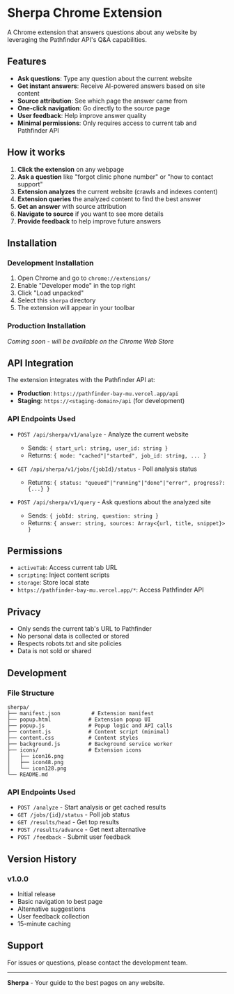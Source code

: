 # Sherpa Chrome Extension

A Chrome extension that answers questions about any website by leveraging the Pathfinder API's Q&A capabilities.

## Features

- **Ask questions**: Type any question about the current website
- **Get instant answers**: Receive AI-powered answers based on site content
- **Source attribution**: See which page the answer came from
- **One-click navigation**: Go directly to the source page
- **User feedback**: Help improve answer quality
- **Minimal permissions**: Only requires access to current tab and Pathfinder API

## How it works

1. **Click the extension** on any webpage
2. **Ask a question** like "forgot clinic phone number" or "how to contact support"
3. **Extension analyzes** the current website (crawls and indexes content)
4. **Extension queries** the analyzed content to find the best answer
5. **Get an answer** with source attribution
6. **Navigate to source** if you want to see more details
7. **Provide feedback** to help improve future answers

## Installation

### Development Installation

1. Open Chrome and go to `chrome://extensions/`
2. Enable "Developer mode" in the top right
3. Click "Load unpacked"
4. Select this `sherpa` directory
5. The extension will appear in your toolbar

### Production Installation

*Coming soon - will be available on the Chrome Web Store*

## API Integration

The extension integrates with the Pathfinder API at:
- **Production**: `https://pathfinder-bay-mu.vercel.app/api`
- **Staging**: `https://<staging-domain>/api` (for development)

### API Endpoints Used

- `POST /api/sherpa/v1/analyze` - Analyze the current website
  - Sends: `{ start_url: string, user_id: string }`
  - Returns: `{ mode: "cached"|"started", job_id: string, ... }`

- `GET /api/sherpa/v1/jobs/{jobId}/status` - Poll analysis status
  - Returns: `{ status: "queued"|"running"|"done"|"error", progress?: {...} }`

- `POST /api/sherpa/v1/query` - Ask questions about the analyzed site
  - Sends: `{ jobId: string, question: string }`
  - Returns: `{ answer: string, sources: Array<{url, title, snippet}> }`

## Permissions

- `activeTab`: Access current tab URL
- `scripting`: Inject content scripts
- `storage`: Store local state
- `https://pathfinder-bay-mu.vercel.app/*`: Access Pathfinder API

## Privacy

- Only sends the current tab's URL to Pathfinder
- No personal data is collected or stored
- Respects robots.txt and site policies
- Data is not sold or shared

## Development

### File Structure

```
sherpa/
├── manifest.json          # Extension manifest
├── popup.html            # Extension popup UI
├── popup.js              # Popup logic and API calls
├── content.js            # Content script (minimal)
├── content.css           # Content styles
├── background.js         # Background service worker
├── icons/                # Extension icons
│   ├── icon16.png
│   ├── icon48.png
│   └── icon128.png
└── README.md
```

### API Endpoints Used

- `POST /analyze` - Start analysis or get cached results
- `GET /jobs/{id}/status` - Poll job status
- `GET /results/head` - Get top results
- `POST /results/advance` - Get next alternative
- `POST /feedback` - Submit user feedback

## Version History

### v1.0.0
- Initial release
- Basic navigation to best page
- Alternative suggestions
- User feedback collection
- 15-minute caching

## Support

For issues or questions, please contact the development team.

---

**Sherpa** - Your guide to the best pages on any website.
